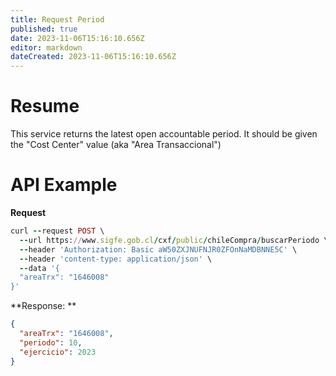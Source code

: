 ```yaml
---
title: Request Period
published: true
date: 2023-11-06T15:16:10.656Z
editor: markdown
dateCreated: 2023-11-06T15:16:10.656Z
---
```


# Resume

This service returns the latest open accountable period. It should be given the "Cost Center" value (aka "Area Transaccional")


# API Example

**Request**

```ruby
curl --request POST \
  --url https://www.sigfe.gob.cl/cxf/public/chileCompra/buscarPeriodo \
  --header 'Authorization: Basic aW50ZXJNUFNJR0ZFOnNaMDBNNE5C' \
  --header 'content-type: application/json' \
  --data '{
  "areaTrx": "1646008"
}'
```

**Response: **

```json
{
  "areaTrx": "1646008",
  "periodo": 10,
  "ejercicio": 2023
}
```